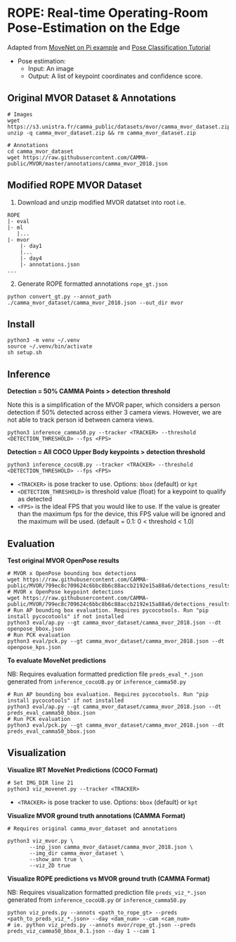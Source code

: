 # ROPE: Real-time Operating-Room Pose-Estimation on the Edge

Adapted from [MoveNet on Pi example](https://github.com/tensorflow/examples/tree/6d5dfdca227b64ea68c6a58f532666e5822764a0/lite/examples/pose_estimation/raspberry_pi) and [Pose Classification Tutorial](https://www.tensorflow.org/lite/tutorials/pose_classification)

*   Pose estimation: 
    *   Input: An image
    *   Output: A list of keypoint coordinates and confidence score.

## Original MVOR Dataset & Annotations

```
# Images
wget https://s3.unistra.fr/camma_public/datasets/mvor/camma_mvor_dataset.zip
unzip -q camma_mvor_dataset.zip && rm camma_mvor_dataset.zip

# Annotations
cd camma_mvor_dataset
wget https://raw.githubusercontent.com/CAMMA-public/MVOR/master/annotations/camma_mvor_2018.json
```

## Modified ROPE MVOR Dataset

1. Download and unzip modified MVOR datatset into root i.e.
```
ROPE
|- eval
|- ml
   |...
|- mvor
    |- day1
    |...
    |- day4
    |- annotations.json
...
```

2. Generate ROPE formatted annotations `rope_gt.json`

```
python convert_gt.py --annot_path ./camma_mvor_dataset/camma_mvor_2018.json --out_dir mvor
```

## Install

```
python3 -m venv ~/.venv
source ~/.venv/bin/activate
sh setup.sh
```

## Inference

**Detection = 50% CAMMA Points > detection threshold**

Note this is a simplification of the MVOR paper, which considers a person detection if 50% detected 
across either 3 camera views. However, we are not able to track person id between camera views.

```
python3 inference_camma50.py --tracker <TRACKER> --threshold <DETECTION_THRESHOLD> --fps <FPS>
```

**Detection = All COCO Upper Body keypoints > detection threshold**

```
python3 inference_cocoUB.py --tracker <TRACKER> --threshold <DETECTION_THRESHOLD> --fps <FPS>
```

* `<TRACKER>` is pose tracker to use. Options: `bbox` (default) or `kpt` 
* `<DETECTION_THRESHOLD>` is threshold value (float) for a keypoint to qualify as detected 
* `<FPS>` is the ideal FPS that you would like to use. If the value is greater than the maximum fps for the device, this FPS value will be ignored and the maximum will be used.
(default = 0.1: 0 < threshold < 1.0)

## Evaluation


**Test original MVOR OpenPose results**

```
# MVOR x OpenPose bounding box detections
wget https://raw.githubusercontent.com/CAMMA-public/MVOR/799ec8c709624c6bbc8b6c88accb2192e15a88a6/detections_results/openpose_bbox.json
# MVOR x OpenPose keypoint detections
wget https://raw.githubusercontent.com/CAMMA-public/MVOR/799ec8c709624c6bbc8b6c88accb2192e15a88a6/detections_results/openpose_kps.json
# Run AP bounding box evaluation. Requires pycocotools. Run "pip install pycocotools" if not installed
python3 eval/ap.py --gt camma_mvor_dataset/camma_mvor_2018.json --dt openpose_bbox.json
# Run PCK evaluation
python3 eval/pck.py --gt camma_mvor_dataset/camma_mvor_2018.json --dt openpose_kps.json
```

**To evaluate MoveNet predictions**

NB: Requires evaluation formatted prediction file `preds_eval_*.json` generated from `inference_cocoUB.py` or `inference_camma50.py`

```
# Run AP bounding box evaluation. Requires pycocotools. Run "pip install pycocotools" if not installed
python3 eval/ap.py --gt camma_mvor_dataset/camma_mvor_2018.json --dt preds_eval_camma50_bbox.json
# Run PCK evaluation
python3 eval/pck.py --gt camma_mvor_dataset/camma_mvor_2018.json --dt preds_eval_camma50_bbox.json
```

## Visualization

**Visualize IRT MoveNet Predictions (COCO Format)**

```
# Set IMG_DIR line 21
python3 viz_movenet.py --tracker <TRACKER>
```

* `<TRACKER>` is pose tracker to use. Options: `bbox` (default) or `kpt` 

**Visualize MVOR ground truth annotations (CAMMA Format)**

```
# Requires original camma_mvor_dataset and annotations

python3 viz_mvor.py \
       --inp_json camma_mvor_dataset/camma_mvor_2018.json \
       --img_dir camma_mvor_dataset \
       --show_ann true \
       --viz_2D true
```


**Visualize ROPE predictions vs MVOR ground truth (CAMMA Format)**

NB: Requires visualization formatted prediction file `preds_viz_*.json` generated from `inference_cocoUB.py` or `inference_camma50.py`

```
python viz_preds.py --annots <path_to_rope_gt> --preds <path_to_preds_viz_*.json> --day <dam_num> --cam <cam_num>
# ie. python viz_preds.py --annots mvor/rope_gt.json --preds preds_viz_camma50_bbox_0.1.json --day 1 --cam 1
```